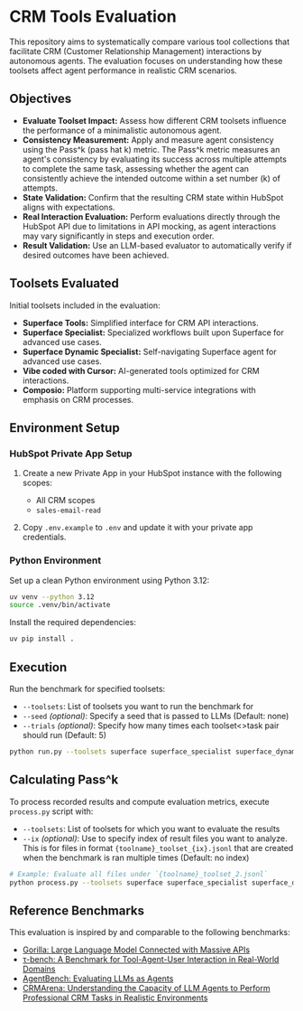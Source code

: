 # CRM Tools Evaluation

This repository aims to systematically compare various tool collections that facilitate CRM (Customer Relationship Management) interactions by autonomous agents. The evaluation focuses on understanding how these toolsets affect agent performance in realistic CRM scenarios.

## Objectives

- **Evaluate Toolset Impact:** Assess how different CRM toolsets influence the performance of a minimalistic autonomous agent.
- **Consistency Measurement:** Apply and measure agent consistency using the Pass^k (pass hat k) metric. The Pass^k metric measures an agent's consistency by evaluating its success across multiple attempts to complete the same task, assessing whether the agent can consistently achieve the intended outcome within a set number (k) of attempts.
- **State Validation:** Confirm that the resulting CRM state within HubSpot aligns with expectations.
- **Real Interaction Evaluation:** Perform evaluations directly through the HubSpot API due to limitations in API mocking, as agent interactions may vary significantly in steps and execution order.
- **Result Validation:** Use an LLM-based evaluator to automatically verify if desired outcomes have been achieved.

## Toolsets Evaluated

Initial toolsets included in the evaluation:
- **Superface Tools:** Simplified interface for CRM API interactions.
- **Superface Specialist:** Specialized workflows built upon Superface for advanced use cases.
- **Superface Dynamic Specialist:** Self-navigating Superface agent for advanced use cases.
- **Vibe coded with Cursor:** AI-generated tools optimized for CRM interactions.
- **Composio:** Platform supporting multi-service integrations with emphasis on CRM processes.

## Environment Setup

### HubSpot Private App Setup

1. Create a new Private App in your HubSpot instance with the following scopes:
   - All CRM scopes
   - `sales-email-read`

2. Copy `.env.example` to `.env` and update it with your private app credentials.

### Python Environment

Set up a clean Python environment using Python 3.12:

```bash
uv venv --python 3.12
source .venv/bin/activate
```

Install the required dependencies:

```bash
uv pip install .
```

## Execution

Run the benchmark for specified toolsets:

- `--toolsets`: List of toolsets you want to run the benchmark for
- `--seed` *(optional)*: Specify a seed that is passed to LLMs (Default: none)
- `--trials` *(optional)*: Specify how many times each toolset<>task pair should run (Default: 5)

```bash
python run.py --toolsets superface superface_specialist superface_dynamic_specialist composio vibecode --seed 42 --trials 10
```

## Calculating Pass^k
To process recorded results and compute evaluation metrics, execute `process.py` script with:

- `--toolsets`: List of toolsets for which you want to evaluate the results
- `--ix` *(optional)*: Use to specify index of result files you want to analyze. This is for files in format `{toolname}_toolset_{ix}.jsonl` that are created when the benchmark is ran multiple times (Default: no index)

```bash
# Example: Evaluate all files under `{toolname}_toolset_2.jsonl`
python process.py --toolsets superface superface_specialist superface_dynamic_specialist composio vibecode --ix 2
```

## Reference Benchmarks

This evaluation is inspired by and comparable to the following benchmarks:

- [Gorilla: Large Language Model Connected with Massive APIs](https://arxiv.org/abs/2305.15334)
- [τ-bench: A Benchmark for Tool-Agent-User Interaction in Real-World Domains](https://arxiv.org/abs/2406.12045)
- [AgentBench: Evaluating LLMs as Agents](https://arxiv.org/abs/2308.03688)
- [CRMArena: Understanding the Capacity of LLM Agents to Perform Professional CRM Tasks in Realistic Environments](https://arxiv.org/abs/2411.02305)

